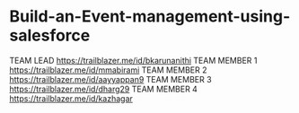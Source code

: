 # Build-an-Event-management-using-salesforce
TEAM LEAD       https://trailblazer.me/id/bkarunanithi
TEAM MEMBER 1   https://trailblazer.me/id/mmabirami
TEAM MEMBER 2   https://trailblazer.me/id/aayyappan9
TEAM MEMBER 3   https://trailblazer.me/id/dharg29
TEAM MEMBER 4   https://trailblazer.me/id/kazhagar
